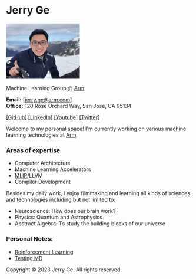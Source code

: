# Jerry Ge

<td><img src="./Jerry_Ge.JPG" width="200" class="padding"></td>

Machine Learning Group @ [Arm](https://www.arm.com)  

**Email:** [jerry.ge@arm.com] \
**Office:** 120 Rose Orchard Way, San Jose, CA 95134  

  
[\[GitHub\]](https://github.com/Jerry-Ge) [\[LinkedIn\]](https://www.linkedin.com/in/jerry-ge-12b840124/) [\[Youtube\]](https://www.youtube.com/channel/UC7wD7_RN5nadknEpfWDjthQ) [\[Twitter\]](https://twitter.com/jerry_ge)

Welcome to my personal space! I'm currently working on various machine learning technologies at [Arm](https://www.arm.com).

### Areas of expertise

*   Computer Architecture
*   Machine Learning Accelerators
*   [MLIR](https://mlir.llvm.org/)/LLVM
*   Compiler Development

Besides my daily work, I enjoy filmmaking and learning all kinds of sciences and technologies including but not limited to:

*   Neuroscience: How does our brain work?
*   Physics: Quantum and Astrophysics
*   Abstract Algebra: To study the building blocks of our universe

### Personal Notes:

*   [Reinforcement Learning](https://learnings-1.gitbook.io/reinforcement-learning/)
*   [Testing MD](./TEST.md)

Copyright © 2023 Jerry Ge. All rights reserved.